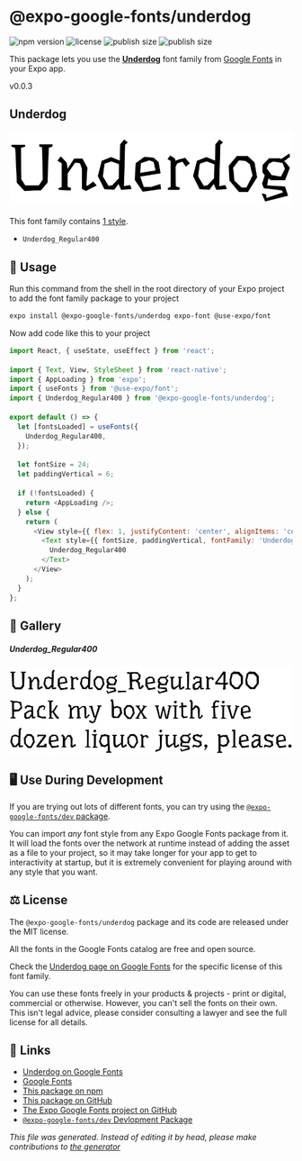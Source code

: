 # @expo-google-fonts/underdog

![npm version](https://flat.badgen.net/npm/v/@expo-google-fonts/underdog)
![license](https://flat.badgen.net/github/license/expo/google-fonts)
![publish size](https://flat.badgen.net/packagephobia/install/@expo-google-fonts/underdog)
![publish size](https://flat.badgen.net/packagephobia/publish/@expo-google-fonts/underdog)

This package lets you use the [**Underdog**](https://fonts.google.com/specimen/Underdog) font family from [Google Fonts](https://fonts.google.com/) in your Expo app.

v0.0.3

## Underdog

![Underdog](./font-family.png)

This font family contains [1 style](#gallery).

- `Underdog_Regular400`

## 🔡 Usage

Run this command from the shell in the root directory of your Expo project to add the font family package to your project
```sh
expo install @expo-google-fonts/underdog expo-font @use-expo/font
```

Now add code like this to your project
```js
import React, { useState, useEffect } from 'react';

import { Text, View, StyleSheet } from 'react-native';
import { AppLoading } from 'expo';
import { useFonts } from '@use-expo/font';
import { Underdog_Regular400 } from '@expo-google-fonts/underdog';

export default () => {
  let [fontsLoaded] = useFonts({
    Underdog_Regular400,
  });

  let fontSize = 24;
  let paddingVertical = 6;

  if (!fontsLoaded) {
    return <AppLoading />;
  } else {
    return (
      <View style={{ flex: 1, justifyContent: 'center', alignItems: 'center' }}>
        <Text style={{ fontSize, paddingVertical, fontFamily: 'Underdog_Regular400' }}>
          Underdog_Regular400
        </Text>
      </View>
    );
  }
};

```

## 📖 Gallery

##### Underdog_Regular400
![Underdog_Regular400](./02f2cb9d97d94732f703fb34d2332cacf667304208fd69704a5e2ff904dcccff.ttf.png)


## 🖥️ Use During Development

If you are trying out lots of different fonts, you can try using the [`@expo-google-fonts/dev` package](https://github.com/expo/google-fonts/tree/master/font-packages/dev#readme).

You can import *any* font style from any Expo Google Fonts package from it. It will load the fonts
over the network at runtime instead of adding the asset as a file to your project, so it may take longer
for your app to get to interactivity at startup, but it is extremely convenient
for playing around with any style that you want.

## ⚖️ License

The `@expo-google-fonts/underdog` package and its code are released under the MIT license.

All the fonts in the Google Fonts catalog are free and open source.

Check the [Underdog page on Google Fonts](https://fonts.google.com/specimen/Underdog) for the specific license of this font family.

You can use these fonts freely in your products & projects - print or digital, commercial or otherwise. However, you can't sell the fonts on their own. This isn't legal advice, please consider consulting a lawyer and see the full license for all details.

## 🔗 Links

- [Underdog on Google Fonts](https://fonts.google.com/specimen/Underdog)
- [Google Fonts](https://fonts.google.com/)
- [This package on npm](https://www.npmjs.com/package/@expo-google-fonts/underdog)
- [This package on GitHub](https://github.com/expo/google-fonts/tree/master/font-packages/underdog)
- [The Expo Google Fonts project on GitHub](https://github.com/expo/google-fonts)
- [`@expo-google-fonts/dev` Devlopment Package](https://github.com/expo/google-fonts/tree/master/font-packages/dev)


*This file was generated. Instead of editing it by head, please make contributions to [the generator](https://github.com/expo/google-fonts/tree/master/packages/generator)*

